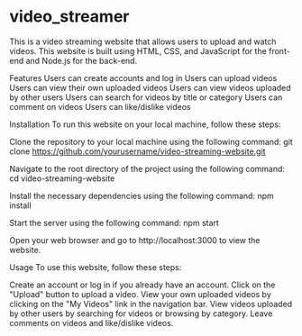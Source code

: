 # video_streamer
This is a video streaming website that allows users to upload and watch videos. This website is built using HTML, CSS, and JavaScript for the front-end and Node.js for the back-end.

Features
Users can create accounts and log in
Users can upload videos
Users can view their own uploaded videos
Users can view videos uploaded by other users
Users can search for videos by title or category
Users can comment on videos
Users can like/dislike videos

Installation
To run this website on your local machine, follow these steps:

Clone the repository to your local machine using the following command:
git clone https://github.com/yourusername/video-streaming-website.git


Navigate to the root directory of the project using the following command:
cd video-streaming-website

Install the necessary dependencies using the following command: 
npm install

Start the server using the following command: npm start

Open your web browser and go to http://localhost:3000 to view the website.

Usage
To use this website, follow these steps:

Create an account or log in if you already have an account.
Click on the "Upload" button to upload a video.
View your own uploaded videos by clicking on the "My Videos" link in the navigation bar.
View videos uploaded by other users by searching for videos or browsing by category.
Leave comments on videos and like/dislike videos.
